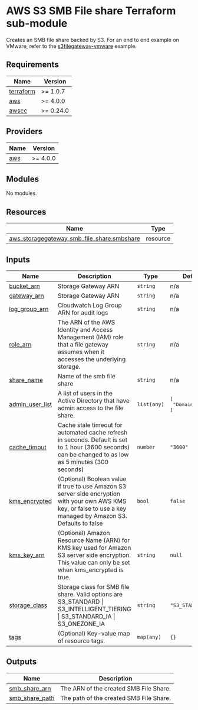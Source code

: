 <!-- BEGIN_TF_DOCS -->
# AWS S3 SMB File share Terraform sub-module

Creates an SMB file share backed by S3. For an end to end example on VMware, refer to the [s3filegateway-vmware](../../examples/s3filegateway-vmware/) example.

## Requirements

| Name | Version |
|------|---------|
| <a name="requirement_terraform"></a> [terraform](#requirement\_terraform) | >= 1.0.7 |
| <a name="requirement_aws"></a> [aws](#requirement\_aws) | >= 4.0.0 |
| <a name="requirement_awscc"></a> [awscc](#requirement\_awscc) | >= 0.24.0 |

## Providers

| Name | Version |
|------|---------|
| <a name="provider_aws"></a> [aws](#provider\_aws) | >= 4.0.0 |

## Modules

No modules.

## Resources

| Name | Type |
|------|------|
| [aws_storagegateway_smb_file_share.smbshare](https://registry.terraform.io/providers/hashicorp/aws/latest/docs/resources/storagegateway_smb_file_share) | resource |

## Inputs

| Name | Description | Type | Default | Required |
|------|-------------|------|---------|:--------:|
| <a name="input_bucket_arn"></a> [bucket\_arn](#input\_bucket\_arn) | Storage Gateway ARN | `string` | n/a | yes |
| <a name="input_gateway_arn"></a> [gateway\_arn](#input\_gateway\_arn) | Storage Gateway ARN | `string` | n/a | yes |
| <a name="input_log_group_arn"></a> [log\_group\_arn](#input\_log\_group\_arn) | Cloudwatch Log Group ARN for audit logs | `string` | n/a | yes |
| <a name="input_role_arn"></a> [role\_arn](#input\_role\_arn) | The ARN of the AWS Identity and Access Management (IAM) role that a file gateway assumes when it accesses the underlying storage. | `string` | n/a | yes |
| <a name="input_share_name"></a> [share\_name](#input\_share\_name) | Name of the smb file share | `string` | n/a | yes |
| <a name="input_admin_user_list"></a> [admin\_user\_list](#input\_admin\_user\_list) | A list of users in the Active Directory that have admin access to the file share. | `list(any)` | <pre>[<br>  "Domain Admins"<br>]</pre> | no |
| <a name="input_cache_timout"></a> [cache\_timout](#input\_cache\_timout) | Cache stale timeout for automated cache refresh in seconds. Default is set to 1 hour (3600 seconds) can be changed to as low as 5 minutes (300 seconds) | `number` | `"3600"` | no |
| <a name="input_kms_encrypted"></a> [kms\_encrypted](#input\_kms\_encrypted) | (Optional) Boolean value if true to use Amazon S3 server side encryption with your own AWS KMS key, or false to use a key managed by Amazon S3. Defaults to false | `bool` | `false` | no |
| <a name="input_kms_key_arn"></a> [kms\_key\_arn](#input\_kms\_key\_arn) | (Optional) Amazon Resource Name (ARN) for KMS key used for Amazon S3 server side encryption. This value can only be set when kms\_encrypted is true. | `string` | `null` | no |
| <a name="input_storage_class"></a> [storage\_class](#input\_storage\_class) | Storage class for SMB file share. Valid options are S3\_STANDARD \| S3\_INTELLIGENT\_TIERING \| S3\_STANDARD\_IA \| S3\_ONEZONE\_IA | `string` | `"S3_STANDARD"` | no |
| <a name="input_tags"></a> [tags](#input\_tags) | (Optional) Key-value map of resource tags. | `map(any)` | `{}` | no |

## Outputs

| Name | Description |
|------|-------------|
| <a name="output_smb_share_arn"></a> [smb\_share\_arn](#output\_smb\_share\_arn) | The ARN of the created SMB File Share. |
| <a name="output_smb_share_path"></a> [smb\_share\_path](#output\_smb\_share\_path) | The path of the created SMB File Share. |
<!-- END_TF_DOCS -->